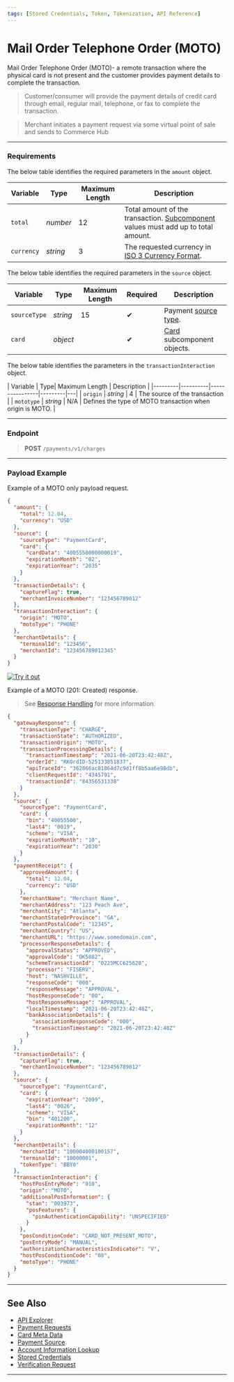 ```yaml
---
tags: [Stored Credentials, Token, Tokenization, API Reference]
---
```


# Mail Order Telephone Order (MOTO)

Mail Order Telephone Order (MOTO)- a remote transaction where the physical card is not present and the customer provides payment details to complete the transaction.

<!-- theme: warning -->
> Customer/consumer will provide the payment details of credit card through email, regular mail, telephone, or fax to complete the transaction.

<!-- theme: warning -->
> Merchant initiates a payment request via some virtual point of sale and sends to Commerce Hub
---

### Requirements

<!--
type: tab
titles: amount, source, card, transactionInteraction
-->

The below table identifies the required parameters in the `amount` object.

|Variable |  Type| Maximum Length | Description |
|---------|----------|----------------|---------|
| `total` | _number_ | 12 | Total amount of the transaction. [Subcomponent](?path=docs/Resources/Master-Data/Amount-Components.md) values must add up to total amount. |
| `currency` | _string_ | 3 | The requested currency in [ISO 3 Currency Format](?path=docs/Resources/Master-Data/Currency-Code.md).|

<!--
type: tab
-->

The below table identifies the required parameters in the `source` object.

| Variable | Type| Maximum Length | Required | Description |
|---------|----------|----------------|---------|---|
| `sourceType` | _string_ | 15 | &#10004; |Payment [source type](?path=docs/Resources/Guides/Payment-Sources/Source-Type.md). |
| `card` | _object_ | | &#10004; | [Card](?path=docs/Resources/Master-Data/Card.md) subcomponent objects. |

<!--
type: tab
-->

The below table identifies the parameters in the `transactionInteraction` object.

| Variable | Type| Maximum Length | Description |
|---------|----------|----------------|---------|---|
| `origin` | *string* | 4 | The source of the transaction |
| `mototype` | *string* | N/A | Defines the type of MOTO transaction when origin is MOTO. |

<!-- type: tab-end -->

---

### Endpoint
<!-- theme: success -->
>**POST** `/payments/v1/charges`

---

### Payload Example

<!--
type: tab
titles: Request, Response
-->

Example of a MOTO only payload request.

```json
{
  "amount": {
    "total": 12.04,
    "currency": "USD"
  },
  "source": {
    "sourceType": "PaymentCard",
    "card": {
      "cardData": "4005550000000019",
      "expirationMonth": "02",
      "expirationYear": "2035"
    }
  },
  "transactionDetails": {
    "captureFlag": true,
    "merchantInvoiceNumber": "123456789012"
  },
  "transactionInteraction": {
    "origin": "MOTO",
    "motoType": "PHONE"
  },
  "merchantDetails": {
    "terminalId": "123456",
    "merchantId": "123456789012345"
  }
}
```

[![Try it out](../../../../assets/images/button.png)](../api/?type=post&path=/payments-vas/v1/tokens)

<!--
type: tab
-->

Example of a MOTO (201: Created) response.

<!-- theme: info -->
> See [Response Handling](?path=docs/Resources/Guides/Response-Codes/Response-Handling.md) for more information.

```json
{
  "gatewayResponse": {
    "transactionType": "CHARGE",
    "transactionState": "AUTHORIZED",
    "transactionOrigin": "MOTO",
    "transactionProcessingDetails": {
      "transactionTimestamp": "2021-06-20T23:42:48Z",
      "orderId": "RKOrdID-525133851837",
      "apiTraceId": "362866ac81864d7c9d1ff8b5aa6e98db",
      "clientRequestId": "4345791",
      "transactionId": "84356531338"
    }
  },
  "source": {
    "sourceType": "PaymentCard",
    "card": {
      "bin": "40055500",
      "last4": "0019",
      "scheme": "VISA",
      "expirationMonth": "10",
      "expirationYear": "2030"
    }
  },
  "paymentReceipt": {
    "approvedAmount": {
      "total": 12.04,
      "currency": "USD"
    },
    "merchantName": "Merchant Name",
    "merchantAddress": "123 Peach Ave",
    "merchantCity": "Atlanta",
    "merchantStateOrProvince": "GA",
    "merchantPostalCode": "12345",
    "merchantCountry": "US",
    "merchantURL": "https://www.somedomain.com",
    "processorResponseDetails": {
      "approvalStatus": "APPROVED",
      "approvalCode": "OK5882",
      "schemeTransactionId": "0225MCC625628",
      "processor": "FISERV",
      "host": "NASHVILLE",
      "responseCode": "000",
      "responseMessage": "APPROVAL",
      "hostResponseCode": "00",
      "hostResponseMessage": "APPROVAL",
      "localTimestamp": "2021-06-20T23:42:48Z",
      "bankAssociationDetails": {
        "associationResponseCode": "000",
        "transactionTimestamp": "2021-06-20T23:42:48Z"
      }
    }
  },
  "transactionDetails": {
    "captureFlag": true,
    "merchantInvoiceNumber": "123456789012"
  },
  "source": {
    "sourceType": "PaymentCard",
    "card": {
      "expirationYear": "2099",
      "last4": "0026",
      "scheme": "VISA",
      "bin": "401200",
      "expirationMonth": "12"
    }
  },
  "merchantDetails": {
    "merchantId": "100004000100157",
    "terminalId": "10000001",
    "tokenType": "BBY0"
  },
  "transactionInteraction": {
    "hostPosEntryMode": "010",
    "origin": "MOTO",
    "additionalPosInformation": {
      "stan": "003973",
      "posFeatures": {
        "pinAuthenticationCapability": "UNSPECIFIED"
      }
    },
    "posConditionCode": "CARD_NOT_PRESENT_MOTO",
    "posEntryMode": "MANUAL",
    "authorizationCharacteristicsIndicator": "V",
    "hostPosConditionCode": "08",
    "motoType": "PHONE"
  }
}
```
<!-- type: tab-end -->

---

## See Also

- [API Explorer](../api/?type=post&path=/payments-vas/v1/tokens)
- [Payment Requests](?path=docs/Resources/API-Documents/Payments/Payments.md)
- [Card Meta Data](?path=docs/Resources/Master-Data/Card-Details.md)
- [Payment Source](?path=docs/Resources/Guides/Payment-Sources/Source-Type.md)
- [Account Information Lookup](?path=docs/Resources/API-Documents/Payments_VAS/Information-Lookup.md)
- [Stored Credentials](?path=docs/Resources/Guides/Stored-Credentials.md)
- [Verification Request](?path=docs/Resources/API-Documents/Payments_VAS/Verification.md)

---
